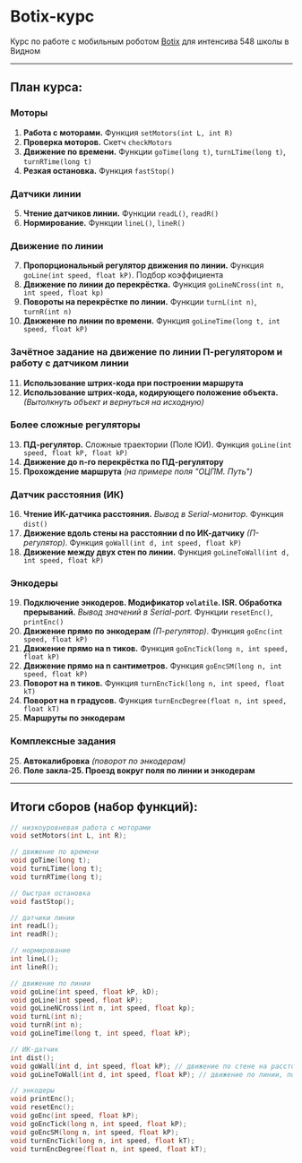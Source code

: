 # Botix-курс

Курс по работе с мобильным роботом [Botix](https://github.com/KiraFlux/Botix) для интенсива 548 школы в Видном

---

## План курса:

### Моторы

1. **Работа с моторами.** Функция `setMotors(int L, int R)`
2. **Проверка моторов.** Скетч `checkMotors`
3. **Движение по времени.** Функции `goTime(long t)`, `turnLTime(long t)`, `turnRTime(long t)`
4. **Резкая остановка.** Функция `fastStop()`

### Датчики линии
	
5. **Чтение датчиков линии.** Функции `readL()`, `readR()`
6. **Нормирование.** Функции `lineL()`, `lineR()`

### Движение по линии

7. **Пропорциональный регулятор движения по линии.** Функция `goLine(int speed, float kP)`. Подбор коэффициента
8. **Движение по линии до перекрёстка.** Функция `goLineNCross(int n, int speed, float kp)`
9. **Повороты на перекрёстке по линии.** Функции `turnL(int n)`, `turnR(int n)`
10. **Движение по линии по времени.** Функция `goLineTime(long t, int speed, float kP)`

### Зачётное задание на движение по линии П-регулятором и работу с датчиком линии

11. **Использование штрих-кода при построении маршрута**
12. **Использование штрих-кода, кодирующего положение объекта.** *(Вытолкнуть объект и вернуться на исходную)*

### Более сложные регуляторы

13. **ПД-регулятор.** Сложные траектории (Поле ЮИ). Функция `goLine(int speed, float kP, float kP)`
14. **Движение до n-го перекрёстка по ПД-регулятору**
15. **Прохождение маршрута** *(на примере поля "ОЦПМ. Путь")*

### Датчик расстояния (ИК)

16. **Чтение ИК-датчика расстояния.** *Вывод в Serial-монитор.* Функция `dist()`
17. **Движение вдоль стены на расстоянии d по ИК-датчику** *(П-регулятор)*. Функция `goWall(int d, int speed, float kP)`
18. **Движение между двух стен по линии.** Функция `goLineToWall(int d, int speed, float kP)`

### Энкодеры

19. **Подключение энкодеров. Модификатор `volatile`. ISR. Обработка прерываний.** *Вывод значений в Serial-port.* Функции `resetEnc()`, `printEnc()`
20. **Движение прямо по энкодерам** *(П-регулятор)*. Функция `goEnc(int speed, float kP)`
21. **Движение прямо на n тиков.** Функция `goEncTick(long n, int speed, float kP)`
22. **Движение прямо на n сантиметров.** Функция `goEncSM(long n, int speed, float kP)`
23. **Поворот на n тиков.** Функция `turnEncTick(long n, int speed, float kT)`
24. **Поворот на n градусов.** Функция `turnEncDegree(float n, int speed, float kT)`
25. **Маршруты по энкодерам**

### Комплексные задания

25. **Автокалибровка** *(поворот по энкодерам)*
26. **Поле закла-25. Проезд вокруг поля по линии и энкодерам**

---

## Итоги сборов (набор функций):

```cpp
// низкоуровневая работа с моторами
void setMotors(int L, int R);

// движение по времени
void goTime(long t);
void turnLTime(long t);
void turnRTime(long t);

// быстрая остановка
void fastStop();

// датчики линии
int readL();
int readR();

// нормирование
int lineL();
int lineR();

// движение по линии
void goLine(int speed, float kP, kD);
void goLine(int speed, float kP);
void goLineNCross(int n, int speed, float kp);
void turnL(int n);
void turnR(int n);
void goLineTime(long t, int speed, float kP);

// ИК-датчик
int dist();
void goWall(int d, int speed, float kP); // движение по стене на расстоянии d
void goLineToWall(int d, int speed, float kP); // движение по линии, пока до препятствия >=d

// энкодеры
void printEnc();
void resetEnc();
void goEnc(int speed, float kP);
void goEncTick(long n, int speed, float kP);
void goEncSM(long n, int speed, float kP);
void turnEncTick(long n, int speed, float kT);
void turnEncDegree(float n, int speed, float kT);
```
